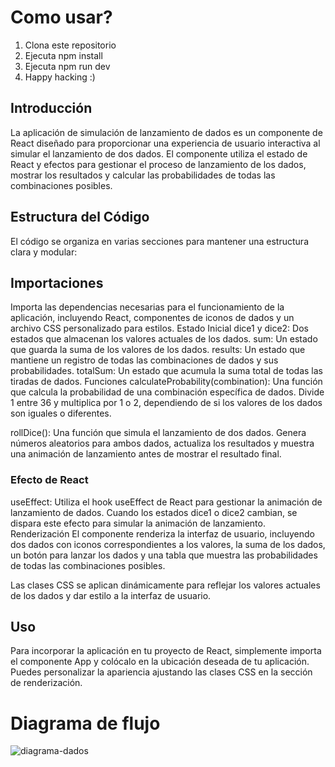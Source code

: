 # Como usar?

1. Clona este repositorio
1. Ejecuta npm install
1. Ejecuta npm run dev
1. Happy hacking :)

## Introducción
La aplicación de simulación de lanzamiento de dados es un componente de React diseñado para proporcionar una experiencia de usuario interactiva al simular el lanzamiento de dos dados. El componente utiliza el estado de React y efectos para gestionar el proceso de lanzamiento de los dados, mostrar los resultados y calcular las probabilidades de todas las combinaciones posibles.

## Estructura del Código
El código se organiza en varias secciones para mantener una estructura clara y modular:

## Importaciones
Importa las dependencias necesarias para el funcionamiento de la aplicación, incluyendo React, componentes de iconos de dados y un archivo CSS personalizado para estilos.
Estado Inicial
dice1 y dice2: Dos estados que almacenan los valores actuales de los dados.
sum: Un estado que guarda la suma de los valores de los dados.
results: Un estado que mantiene un registro de todas las combinaciones de dados y sus probabilidades.
totalSum: Un estado que acumula la suma total de todas las tiradas de dados.
Funciones
calculateProbability(combination): Una función que calcula la probabilidad de una combinación específica de dados. Divide 1 entre 36 y multiplica por 1 o 2, dependiendo de si los valores de los dados son iguales o diferentes.

rollDice(): Una función que simula el lanzamiento de dos dados. Genera números aleatorios para ambos dados, actualiza los resultados y muestra una animación de lanzamiento antes de mostrar el resultado final.

### Efecto de React
useEffect: Utiliza el hook useEffect de React para gestionar la animación de lanzamiento de dados. Cuando los estados dice1 o dice2 cambian, se dispara este efecto para simular la animación de lanzamiento.
Renderización
El componente renderiza la interfaz de usuario, incluyendo dos dados con iconos correspondientes a los valores, la suma de los dados, un botón para lanzar los dados y una tabla que muestra las probabilidades de todas las combinaciones posibles.

Las clases CSS se aplican dinámicamente para reflejar los valores actuales de los dados y dar estilo a la interfaz de usuario.

## Uso
Para incorporar la aplicación en tu proyecto de React, simplemente importa el componente App y colócalo en la ubicación deseada de tu aplicación. Puedes personalizar la apariencia ajustando las clases CSS en la sección de renderización.

# Diagrama de flujo

![diagrama-dados](https://github.com/giselaalonsop/Dados-Simulador/assets/83784934/a388a573-ca3e-44ea-b2f6-a34c5bbe80b8)

